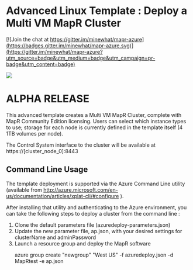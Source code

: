 # Advanced Linux Template : Deploy a Multi VM MapR Cluster

[![Join the chat at https://gitter.im/minewhat/mapr-azure](https://badges.gitter.im/minewhat/mapr-azure.svg)](https://gitter.im/minewhat/mapr-azure?utm_source=badge&utm_medium=badge&utm_campaign=pr-badge&utm_content=badge)

<a href="https://azuredeploy.net/" target="_blank">
    <img src="http://azuredeploy.net/deploybutton.png"/>
</a>


<h1>
ALPHA RELEASE
</h1>

This advanced template creates a Multi VM MapR Cluster, complete with 
MapR Community Edition licensing.   Users can select which instance
types to use; storage for each node is currently defined in the
template itself (4 1TB volumes per node).

The Control System interface to the cluster will be available at
	https://[cluster_node_0]:8443

<h2>
Command Line Usage
</h2>

The template deployment is supported via the Azure Command Line 
utility (available from 
http://azure.microsoft.com/en-us/documentation/articles/xplat-cli/#configure ).

After installing that utility and authenticating to the Azure
environment, you can take the following steps to deploy a cluster
from the command line :
<ol>
<li>
Clone the default parameters file (azuredeploy-parameters.json) 
</li>
<li>
Update the new parameter file, ap.json, with your desired settings
for clusterName and adminPassword
</li>
<li>
Launch a resource group and deploy the MapR software
<p>
azure group create "newgroup" "West US" -f azuredeploy.json -d MapRtest  -e ap.json
</p
</li>
</ol>


